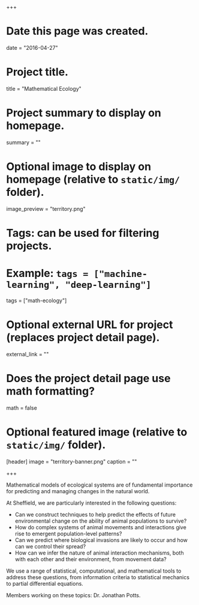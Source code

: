 +++
# Date this page was created.
date = "2016-04-27"

# Project title.
title = "Mathematical Ecology"

# Project summary to display on homepage.
summary = ""

# Optional image to display on homepage (relative to `static/img/` folder).
image_preview = "territory.png"

# Tags: can be used for filtering projects.
# Example: `tags = ["machine-learning", "deep-learning"]`
tags = ["math-ecology"]

# Optional external URL for project (replaces project detail page).
external_link = ""

# Does the project detail page use math formatting?
math = false

# Optional featured image (relative to `static/img/` folder).
[header]
image = "territory-banner.png"
caption = ""

+++

Mathematical models of ecological systems are of fundamental importance for predicting and managing changes in the natural world.

At Sheffield, we are particularly interested in the following questions:

* Can we construct techniques to help predict the effects of future environmental change on the ability of animal populations to survive?
* How do complex systems of animal movements and interactions give rise to emergent population-level patterns?
* Can we predict where biological invasions are likely to occur and how can we control their spread?
* How can we infer the nature of animal interaction mechanisms, both with each other and their environment, from movement data?

We use a range of statistical, computational, and mathematical tools to address these questions, from information criteria to statistical mechanics to partial differential equations.

Members working on these topics: Dr. Jonathan Potts.